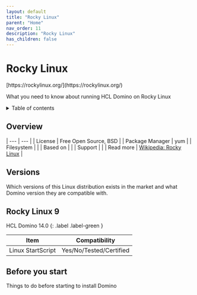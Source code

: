 ```yaml
---
layout: default
title: "Rocky Linux"
parent: "Home"
nav_order: 11
description: "Rocky Linux"
has_children: false
---
```


<h1>Rocky Linux</h1>
[https://rockylinux.org/](https://rockylinux.org/)

What you need to know about running HCL Domino on Rocky Linux

<details close markdown="block">
  <summary>
    Table of contents
  </summary>
  {: .text-delta }
1. TOC
{:toc}
</details>

## Overview

| --- | --- |
| License         | Free Open Source, BSD |
| Package Manager | yum |
| Filesystem      |    |
| Based on        |    |
| Support         |    |
| Read more       | [Wikipedia: Rocky Linux](https://en.wikipedia.org/wiki/Rocky_Linux) |

## Versions
Which versions of this Linux distribution exists in the market and what Domino version they are compatible with.


## Rocky Linux 9

HCL Domino 14.0
{: .label .label-green }

Item | Compatibility
---| ---
Linux StartScript | Yes/No/Tested/Certified


## Before you start
Things to do before starting to install Domino